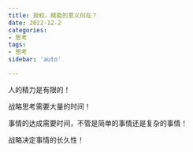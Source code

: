 ```yaml
---
title: 授权，赋能的意义何在？
date: 2022-12-2
categories:
- 思考
tags:
- 思考
sidebar: 'auto'

---
```


人的精力是有限的！

战略思考需要大量的时间！

事情的达成需要时间，不管是简单的事情还是复杂的事情！

战略决定事情的长久性！